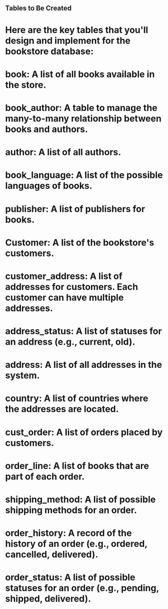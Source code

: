 ## Tables to Be Created
# Here are the key tables that you'll design and implement for the bookstore database:

# book: A list of all books available in the store.
# book_author: A table to manage the many-to-many relationship between books and authors.
# author: A list of all authors.
# book_language: A list of the possible languages of books.
# publisher: A list of publishers for books.
# Customer: A list of the bookstore's customers.
# customer_address: A list of addresses for customers. Each customer can have multiple addresses.
# address_status: A list of statuses for an address (e.g., current, old).
# address: A list of all addresses in the system.
# country: A list of countries where the addresses are located.
# cust_order: A list of orders placed by customers.
# order_line: A list of books that are part of each order.
# shipping_method: A list of possible shipping methods for an order.
# order_history: A record of the history of an order (e.g., ordered, cancelled, delivered).
# order_status: A list of possible statuses for an order (e.g., pending, shipped, delivered). 
